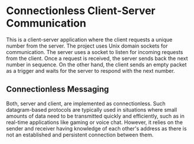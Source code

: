 # Connectionless Client-Server Communication

This is a client-server application where the client requests a unique number from the server. The project uses Unix domain sockets for communication. The server uses a socket to listen for incoming requests from the client. Once a request is received, the server sends back the next number in sequence. On the other hand, the client sends an empty packet as a trigger and waits for the server to respond with the next number.

## Connectionless Messaging

Both, server and client, are implemented as connectionless. Such datagram-based protocols are typically used in situations where small amounts of data need to be transmitted quickly and efficiently, such as in real-time applications like gaming or voice chat. However, it relies on the sender and receiver having knowledge of each other's address as there is not an established and persistent connection between them.

